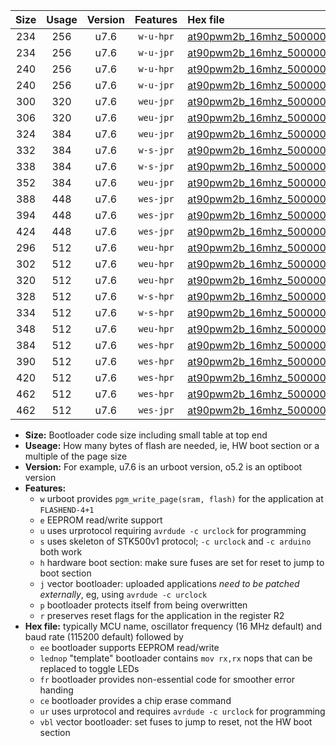 |Size|Usage|Version|Features|Hex file|
|:-:|:-:|:-:|:-:|:--|
|234|256|u7.6|`w-u-hpr`|[at90pwm2b_16mhz_500000bps_ur.hex](https://raw.githubusercontent.com/stefanrueger/urboot/main//at90pwm2b_16mhz_500000bps_ur.hex)|
|234|256|u7.6|`w-u-jpr`|[at90pwm2b_16mhz_500000bps_ur_vbl.hex](https://raw.githubusercontent.com/stefanrueger/urboot/main//at90pwm2b_16mhz_500000bps_ur_vbl.hex)|
|240|256|u7.6|`w-u-hpr`|[at90pwm2b_16mhz_500000bps_lednop_ur.hex](https://raw.githubusercontent.com/stefanrueger/urboot/main//at90pwm2b_16mhz_500000bps_lednop_ur.hex)|
|240|256|u7.6|`w-u-jpr`|[at90pwm2b_16mhz_500000bps_lednop_ur_vbl.hex](https://raw.githubusercontent.com/stefanrueger/urboot/main//at90pwm2b_16mhz_500000bps_lednop_ur_vbl.hex)|
|300|320|u7.6|`weu-jpr`|[at90pwm2b_16mhz_500000bps_ee_ur_vbl.hex](https://raw.githubusercontent.com/stefanrueger/urboot/main//at90pwm2b_16mhz_500000bps_ee_ur_vbl.hex)|
|306|320|u7.6|`weu-jpr`|[at90pwm2b_16mhz_500000bps_ee_lednop_ur_vbl.hex](https://raw.githubusercontent.com/stefanrueger/urboot/main//at90pwm2b_16mhz_500000bps_ee_lednop_ur_vbl.hex)|
|324|384|u7.6|`weu-jpr`|[at90pwm2b_16mhz_500000bps_ee_lednop_fr_ur_vbl.hex](https://raw.githubusercontent.com/stefanrueger/urboot/main//at90pwm2b_16mhz_500000bps_ee_lednop_fr_ur_vbl.hex)|
|332|384|u7.6|`w-s-jpr`|[at90pwm2b_16mhz_500000bps_vbl.hex](https://raw.githubusercontent.com/stefanrueger/urboot/main//at90pwm2b_16mhz_500000bps_vbl.hex)|
|338|384|u7.6|`w-s-jpr`|[at90pwm2b_16mhz_500000bps_lednop_vbl.hex](https://raw.githubusercontent.com/stefanrueger/urboot/main//at90pwm2b_16mhz_500000bps_lednop_vbl.hex)|
|352|384|u7.6|`weu-jpr`|[at90pwm2b_16mhz_500000bps_ee_lednop_fr_ce_ur_vbl.hex](https://raw.githubusercontent.com/stefanrueger/urboot/main//at90pwm2b_16mhz_500000bps_ee_lednop_fr_ce_ur_vbl.hex)|
|388|448|u7.6|`wes-jpr`|[at90pwm2b_16mhz_500000bps_ee_vbl.hex](https://raw.githubusercontent.com/stefanrueger/urboot/main//at90pwm2b_16mhz_500000bps_ee_vbl.hex)|
|394|448|u7.6|`wes-jpr`|[at90pwm2b_16mhz_500000bps_ee_lednop_vbl.hex](https://raw.githubusercontent.com/stefanrueger/urboot/main//at90pwm2b_16mhz_500000bps_ee_lednop_vbl.hex)|
|424|448|u7.6|`wes-jpr`|[at90pwm2b_16mhz_500000bps_ee_lednop_fr_vbl.hex](https://raw.githubusercontent.com/stefanrueger/urboot/main//at90pwm2b_16mhz_500000bps_ee_lednop_fr_vbl.hex)|
|296|512|u7.6|`weu-hpr`|[at90pwm2b_16mhz_500000bps_ee_ur.hex](https://raw.githubusercontent.com/stefanrueger/urboot/main//at90pwm2b_16mhz_500000bps_ee_ur.hex)|
|302|512|u7.6|`weu-hpr`|[at90pwm2b_16mhz_500000bps_ee_lednop_ur.hex](https://raw.githubusercontent.com/stefanrueger/urboot/main//at90pwm2b_16mhz_500000bps_ee_lednop_ur.hex)|
|320|512|u7.6|`weu-hpr`|[at90pwm2b_16mhz_500000bps_ee_lednop_fr_ur.hex](https://raw.githubusercontent.com/stefanrueger/urboot/main//at90pwm2b_16mhz_500000bps_ee_lednop_fr_ur.hex)|
|328|512|u7.6|`w-s-hpr`|[at90pwm2b_16mhz_500000bps.hex](https://raw.githubusercontent.com/stefanrueger/urboot/main//at90pwm2b_16mhz_500000bps.hex)|
|334|512|u7.6|`w-s-hpr`|[at90pwm2b_16mhz_500000bps_lednop.hex](https://raw.githubusercontent.com/stefanrueger/urboot/main//at90pwm2b_16mhz_500000bps_lednop.hex)|
|348|512|u7.6|`weu-hpr`|[at90pwm2b_16mhz_500000bps_ee_lednop_fr_ce_ur.hex](https://raw.githubusercontent.com/stefanrueger/urboot/main//at90pwm2b_16mhz_500000bps_ee_lednop_fr_ce_ur.hex)|
|384|512|u7.6|`wes-hpr`|[at90pwm2b_16mhz_500000bps_ee.hex](https://raw.githubusercontent.com/stefanrueger/urboot/main//at90pwm2b_16mhz_500000bps_ee.hex)|
|390|512|u7.6|`wes-hpr`|[at90pwm2b_16mhz_500000bps_ee_lednop.hex](https://raw.githubusercontent.com/stefanrueger/urboot/main//at90pwm2b_16mhz_500000bps_ee_lednop.hex)|
|420|512|u7.6|`wes-hpr`|[at90pwm2b_16mhz_500000bps_ee_lednop_fr.hex](https://raw.githubusercontent.com/stefanrueger/urboot/main//at90pwm2b_16mhz_500000bps_ee_lednop_fr.hex)|
|462|512|u7.6|`wes-hpr`|[at90pwm2b_16mhz_500000bps_ee_lednop_fr_ce.hex](https://raw.githubusercontent.com/stefanrueger/urboot/main//at90pwm2b_16mhz_500000bps_ee_lednop_fr_ce.hex)|
|462|512|u7.6|`wes-jpr`|[at90pwm2b_16mhz_500000bps_ee_lednop_fr_ce_vbl.hex](https://raw.githubusercontent.com/stefanrueger/urboot/main//at90pwm2b_16mhz_500000bps_ee_lednop_fr_ce_vbl.hex)|

- **Size:** Bootloader code size including small table at top end
- **Useage:** How many bytes of flash are needed, ie, HW boot section or a multiple of the page size
- **Version:** For example, u7.6 is an urboot version, o5.2 is an optiboot version
- **Features:**
  + `w` urboot provides `pgm_write_page(sram, flash)` for the application at `FLASHEND-4+1`
  + `e` EEPROM read/write support
  + `u` uses urprotocol requiring `avrdude -c urclock` for programming
  + `s` uses skeleton of STK500v1 protocol; `-c urclock` and `-c arduino` both work
  + `h` hardware boot section: make sure fuses are set for reset to jump to boot section
  + `j` vector bootloader: uploaded applications *need to be patched externally*, eg, using `avrdude -c urclock`
  + `p` bootloader protects itself from being overwritten
  + `r` preserves reset flags for the application in the register R2
- **Hex file:** typically MCU name, oscillator frequency (16 MHz default) and baud rate (115200 default) followed by
  + `ee` bootloader supports EEPROM read/write
  + `lednop` "template" bootloader contains `mov rx,rx` nops that can be replaced to toggle LEDs
  + `fr` bootloader provides non-essential code for smoother error handing
  + `ce` bootloader provides a chip erase command
  + `ur` uses urprotocol and requires `avrdude -c urclock` for programming
  + `vbl` vector bootloader: set fuses to jump to reset, not the HW boot section
